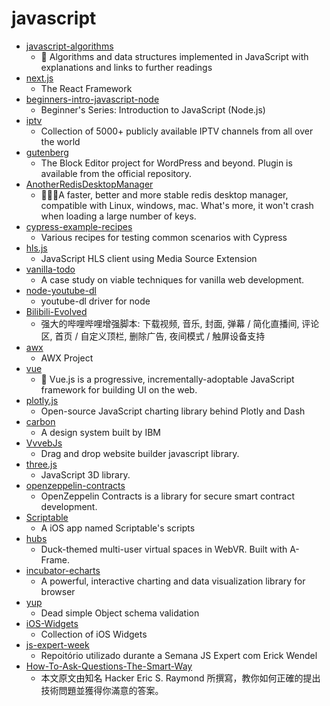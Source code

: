 # javascript
- [javascript-algorithms](https://github.com/trekhleb/javascript-algorithms)
  - 📝 Algorithms and data structures implemented in JavaScript with explanations and links to further readings
- [next.js](https://github.com/vercel/next.js)
  - The React Framework
- [beginners-intro-javascript-node](https://github.com/microsoft/beginners-intro-javascript-node)
  - Beginner's Series: Introduction to JavaScript (Node.js)
- [iptv](https://github.com/iptv-org/iptv)
  - Collection of 5000+ publicly available IPTV channels from all over the world
- [gutenberg](https://github.com/WordPress/gutenberg)
  - The Block Editor project for WordPress and beyond. Plugin is available from the official repository.
- [AnotherRedisDesktopManager](https://github.com/qishibo/AnotherRedisDesktopManager)
  - 🚀🚀🚀A faster, better and more stable redis desktop manager, compatible with Linux, windows, mac. What's more, it won't crash when loading a large number of keys.
- [cypress-example-recipes](https://github.com/cypress-io/cypress-example-recipes)
  - Various recipes for testing common scenarios with Cypress
- [hls.js](https://github.com/video-dev/hls.js)
  - JavaScript HLS client using Media Source Extension
- [vanilla-todo](https://github.com/morris/vanilla-todo)
  - A case study on viable techniques for vanilla web development.
- [node-youtube-dl](https://github.com/przemyslawpluta/node-youtube-dl)
  - youtube-dl driver for node
- [Bilibili-Evolved](https://github.com/the1812/Bilibili-Evolved)
  - 强大的哔哩哔哩增强脚本: 下载视频, 音乐, 封面, 弹幕 / 简化直播间, 评论区, 首页 / 自定义顶栏, 删除广告, 夜间模式 / 触屏设备支持
- [awx](https://github.com/ansible/awx)
  - AWX Project
- [vue](https://github.com/vuejs/vue)
  - 🖖 Vue.js is a progressive, incrementally-adoptable JavaScript framework for building UI on the web.
- [plotly.js](https://github.com/plotly/plotly.js)
  - Open-source JavaScript charting library behind Plotly and Dash
- [carbon](https://github.com/carbon-design-system/carbon)
  - A design system built by IBM
- [VvvebJs](https://github.com/givanz/VvvebJs)
  - Drag and drop website builder javascript library.
- [three.js](https://github.com/mrdoob/three.js)
  - JavaScript 3D library.
- [openzeppelin-contracts](https://github.com/OpenZeppelin/openzeppelin-contracts)
  - OpenZeppelin Contracts is a library for secure smart contract development.
- [Scriptable](https://github.com/GideonSenku/Scriptable)
  - A iOS app named Scriptable's scripts
- [hubs](https://github.com/mozilla/hubs)
  - Duck-themed multi-user virtual spaces in WebVR. Built with A-Frame.
- [incubator-echarts](https://github.com/apache/incubator-echarts)
  - A powerful, interactive charting and data visualization library for browser
- [yup](https://github.com/jquense/yup)
  - Dead simple Object schema validation
- [iOS-Widgets](https://github.com/ThisIsBenny/iOS-Widgets)
  - Collection of iOS Widgets
- [js-expert-week](https://github.com/pedrorenan/js-expert-week)
  - Repoitório utilizado durante a Semana JS Expert com Erick Wendel
- [How-To-Ask-Questions-The-Smart-Way](https://github.com/ryanhanwu/How-To-Ask-Questions-The-Smart-Way)
  - 本文原文由知名 Hacker Eric S. Raymond 所撰寫，教你如何正確的提出技術問題並獲得你滿意的答案。
